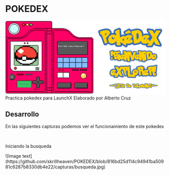 # POKEDEX
![Image text](https://github.com/skrillheaven/POKEDEX/blob/816bd25d114c94941ba50981c6287b8330db4e22/capturas/muestra.jpg)
Practica pokedex para LaunchX Elaborado por Alberto Cruz

<h2>Desarrollo </h2>
<p>En las siguientes capturas podemos ver el funcionamiento de este pokedex</p><br>
<p>Iniciando la busqueda</p>
![Image text](https://github.com/skrillheaven/POKEDEX/blob/816bd25d114c94941ba50981c6287b8330db4e22/capturas/busqueda.jpg)

